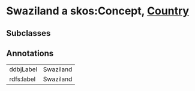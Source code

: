 # Swaziland a skos:Concept, [Country](/0.1/Country)

## Subclasses

## Annotations

|||
|-----|-----|
|ddbjLabel|Swaziland|
|rdfs:label|Swaziland|

